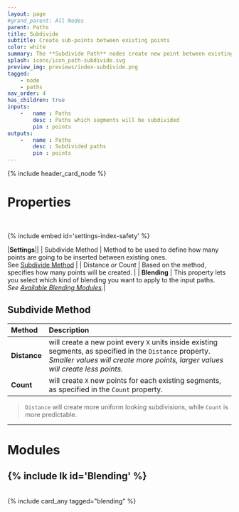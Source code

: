 ```yaml
---
layout: page
#grand_parent: All Nodes
parent: Paths
title: Subdivide
subtitle: Create sub-points between existing points
color: white
summary: The **Subdivide Path** nodes create new point between existing ones on a path. Define closure behavior, choose a subdivide method (Distance or Count), and specify an amount. Opt for blending options to refine subpoints further.
splash: icons/icon_path-subdivide.svg
preview_img: previews/index-subdivide.png
tagged: 
    - node
    - paths
nav_order: 4
has_children: true
inputs:
    -   name : Paths
        desc : Paths which segments will be subdivided
        pin : points
outputs:
    -   name : Paths
        desc : Subdivided paths
        pin : points
---
```


{% include header_card_node %}

# Properties
<br>

{% include embed id='settings-index-safety' %}

|**Settings**||
| Subdivide Method      | Method to be used to define how many points are going to be inserted between existing ones.<br>See [Subdivide Method](#subdivide-method)   |
| Distance *or* Count      | Based on the method, specifies how many points will be created. |
| **Blending**           | This property lets you select which kind of blending you want to apply to the input paths.<br>*See [Available Blending Modules](#available-blending-modules).*|

## Subdivide Method

| Method       | Description          |
|:-------------|:------------------|
| **Distance**           | will create a new point every `X` units inside existing segments, as specified in the `Distance` property.<br>*Smaller values will create more points, larger values will create less points.*  |
| **Count**           | will create `X` new points for each existing segments, as specified in the `Count` property.  |

> `Distance` will create more uniform looking subdivisions, while `Count` is more predictable.

---
# Modules

## {% include lk id='Blending' %}
<br>
{% include card_any tagged="blending" %}